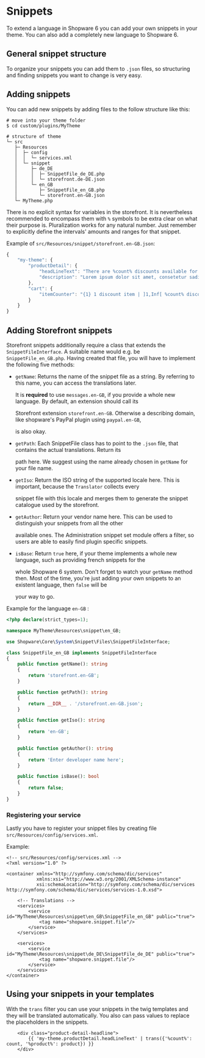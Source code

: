 # Snippets

To extend a language in Shopware 6 you can add your own snippets in your theme. You can also add a completely new language to Shopware 6.

## General snippet structure

To organize your snippets you can add them to `.json` files, so structuring and finding snippets you want to change is very easy.

## Adding snippets

You can add new snippets by adding files to the follow structure like this:

```text
# move into your theme folder
$ cd custom/plugins/MyTheme

# structure of theme
└─ src
   ├─ Resources
   │  ├─ config
   │  │  └─ services.xml
   │  └─ snippet
   │     ├─ de_DE
   │     │  ├─ SnippetFile_de_DE.php
   │     │  └─ storefront.de-DE.json
   │     └─ en_GB
   │        ├─ SnippetFile_en_GB.php
   │        └─ storefront.en-GB.json
   └─ MyTheme.php
```

There is no explicit syntax for variables in the storefront. It is nevertheless recommended to encompass them with `%` symbols to be extra clear on what their purpose is. Pluralization works for any natural number. Just remember to explicitly define the intervals' amounts and ranges for that snippet.

Example of `src/Resources/snippet/storefront.en-GB.json`:

```javascript
{
    "my-theme": {
        "productDetail": {
            "headLineText": "There are %count% discounts available for %product%:",
            "description": "Lorem ipsum dolor sit amet, consetetur sadipscing elitr, sed diam ..."
        },
        "cart": {
            "itemCounter": "{1} 1 discount item | ]1,Inf[ %count% discount items"
        }
    }
}
```

## Adding Storefront snippets

Storefront snippets additionally require a class that extends the `SnippetFileInterface`. A suitable name would e.g. be `SnippetFile_en_GB.php`. Having created that file, you will have to implement the following five methods:

* `getName`: Returns the name of the snippet file as a string. By referring to this name, you can access the translations later.

  It is **required** to use `messages.en-GB`, if you provide a whole new language. By default, an extension should call its

  Storefront extension `storefront.en-GB`. Otherwise a describing domain, like shopware's PayPal plugin using `paypal.en-GB`,

  is also okay.

* `getPath`: Each SnippetFile class has to point to the `.json` file, that contains the actual translations. Return its

  path here. We suggest using the name already chosen in `getName` for your file name.

* `getIso`: Return the ISO string of the supported locale here. This is important, because the `Translator` collects every

  snippet file with this locale and merges them to generate the snippet catalogue used by the storefront. 

* `getAuthor`: Return your vendor name here. This can be used to distinguish your snippets from all the other

  available ones. The Administration snippet set module offers a filter, so users are able to easily find plugin specific snippets.

* `isBase`: Return `true` here, if your theme implements a whole new language, such as providing french snippets for the

  whole Shopware 6 system. Don't forget to watch your `getName` method then. Most of the time, you're just adding your own snippets to an existent language, then `false` will be

  your way to go.

Example for the language `en-GB` :

```php
<?php declare(strict_types=1);

namespace MyTheme\Resources\snippet\en_GB;

use Shopware\Core\System\Snippet\Files\SnippetFileInterface;

class SnippetFile_en_GB implements SnippetFileInterface
{
    public function getName(): string
    {
        return 'storefront.en-GB';
    }

    public function getPath(): string
    {
        return __DIR__ . '/storefront.en-GB.json';
    }

    public function getIso(): string
    {
        return 'en-GB';
    }

    public function getAuthor(): string
    {
        return 'Enter developer name here';
    }

    public function isBase(): bool
    {
        return false;
    }
}
```

### Registering your service

Lastly you have to register your snippet files by creating file `src/Resources/config/services.xml`.

Example:

```markup
<!-- src/Resources/config/services.xml -->
<?xml version="1.0" ?>

<container xmlns="http://symfony.com/schema/dic/services"
           xmlns:xsi="http://www.w3.org/2001/XMLSchema-instance"
           xsi:schemaLocation="http://symfony.com/schema/dic/services http://symfony.com/schema/dic/services/services-1.0.xsd">

    <!-- Translations -->
    <services>
        <service id="MyTheme\Resources\snippet\en_GB\SnippetFile_en_GB" public="true">
            <tag name="shopware.snippet.file"/>
        </service>
    </services>

    <services>
        <service id="MyTheme\Resources\snippet\de_DE\SnippetFile_de_DE" public="true">
            <tag name="shopware.snippet.file"/>
        </service>
    </services>
</container>
```

## Using your snippets in your templates

With the `trans` filter you can use your snippets in the twig templates and they will be translated automatically. You also can pass values to replace the placeholders in the snippets.

```text
    <div class="product-detail-headline">
        {{ 'my-theme.productDetail.headLineText' | trans({'%count%': count, '%product%': product}) }}
    </div>
```

